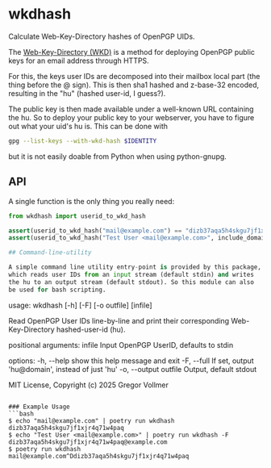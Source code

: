 # wkdhash

Calculate Web-Key-Directory hashes of OpenPGP UIDs.

The [Web-Key-Directory (WKD)](https://wiki.gnupg.org/WKD) is a method for
deploying OpenPGP public keys for an email address through HTTPS.

For this, the keys user IDs are decomposed into their mailbox local part
(the thing before the @ sign). This is then sha1 hashed and z-base-32 encoded,
resulting in the "hu" (hashed user-id, I guess?).

The public key is then made available under a well-known URL containing the
hu. So to deploy your public key to your webserver, you have to figure out
what your uid's hu is. This can be done with

```bash
gpg --list-keys --with-wkd-hash $IDENTITY
```

but it is not easily doable from Python when using python-gnupg.

## API

A single function is the only thing you really need:

```python
from wkdhash import userid_to_wkd_hash

assert(userid_to_wkd_hash("mail@example.com") == "dizb37aqa5h4skgu7jf1xjr4q71w4paq")
assert(userid_to_wkd_hash("Test User <mail@example.com>", include_domain=True) == "dizb37aqa5h4skgu7jf1xjr4q71w4paq@example.com")

## Command-line-utility

A simple command line utility entry-point is provided by this package,
which reads user IDs from an input stream (default stdin) and writes
the hu to an output stream (default stdout). So this module can also
be used for bash scripting.


```
usage: wkdhash [-h] [-F] [-o outfile] [infile]

Read OpenPGP User IDs line-by-line and print their corresponding Web-Key-Directory hashed-user-id (hu).

positional arguments:
  infile                Input OpenPGP UserID, defaults to stdin

options:
  -h, --help            show this help message and exit
  -F, --full            If set, output 'hu@domain', instead of just 'hu'
  -o, --output outfile  Output, default stdout

MIT License, Copyright (c) 2025 Gregor Vollmer
```

### Example Usage
```bash
$ echo "mail@example.com" | poetry run wkdhash
dizb37aqa5h4skgu7jf1xjr4q71w4paq
$ echo "Test User <mail@example.com>" | poetry run wkdhash -F
dizb37aqa5h4skgu7jf1xjr4q71w4paq@example.com
$ poetry run wkdhash
mail@example.com^Ddizb37aqa5h4skgu7jf1xjr4q71w4paq
```
